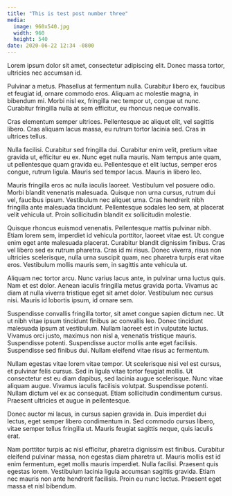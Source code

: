 ```yaml
---
title: "This is test post number three"
media:
  image: 960x540.jpg
  width: 960
  height: 540
date: 2020-06-22 12:34 -0800
---
```


Lorem ipsum dolor sit amet, consectetur adipiscing elit. Donec massa tortor, ultricies nec accumsan id.

Pulvinar a metus. Phasellus at fermentum nulla. Curabitur libero ex, faucibus et feugiat id, ornare commodo eros. Aliquam ac molestie magna, in bibendum mi. Morbi nisl ex, fringilla nec tempor ut, congue ut nunc. Curabitur fringilla nulla at sem efficitur, eu rhoncus neque convallis.

Cras elementum semper ultrices. Pellentesque ac aliquet elit, vel sagittis libero. Cras aliquam lacus massa, eu rutrum tortor lacinia sed. Cras in ultrices tellus.

Nulla facilisi. Curabitur sed fringilla dui. Curabitur enim velit, pretium vitae gravida ut, efficitur eu ex. Nunc eget nulla mauris. Nam tempus ante quam, ut pellentesque quam gravida eu. Pellentesque et elit luctus, semper eros congue, rutrum ligula. Mauris sed tempor lacus. Mauris in libero leo.

Mauris fringilla eros ac nulla iaculis laoreet. Vestibulum vel posuere odio. Morbi blandit venenatis malesuada. Quisque non urna cursus, rutrum dui vel, faucibus ipsum. Vestibulum nec aliquet urna. Cras hendrerit nibh fringilla ante malesuada tincidunt. Pellentesque sodales leo sem, at placerat velit vehicula ut. Proin sollicitudin blandit ex sollicitudin molestie.

Quisque rhoncus euismod venenatis. Pellentesque mattis pulvinar nibh. Etiam lorem sem, imperdiet id vehicula porttitor, laoreet vitae est. Ut congue enim eget ante malesuada placerat. Curabitur blandit dignissim finibus. Cras vel libero sed ex rutrum pharetra. Cras id mi risus. Donec viverra, risus non ultricies scelerisque, nulla urna suscipit quam, nec pharetra turpis erat vitae eros. Vestibulum mollis mauris sem, in sagittis ante vehicula ut.

Aliquam nec tortor arcu. Nunc varius lacus ante, in pulvinar urna luctus quis. Nam et est dolor. Aenean iaculis fringilla metus gravida porta. Vivamus ac diam at nulla viverra tristique eget sit amet dolor. Vestibulum nec cursus nisi. Mauris id lobortis ipsum, id ornare sem.

Suspendisse convallis fringilla tortor, sit amet congue sapien dictum nec. Ut ut nibh vitae ipsum tincidunt finibus ac convallis leo. Donec tincidunt malesuada ipsum at vestibulum. Nullam laoreet est in vulputate luctus. Vivamus orci justo, maximus non nisl a, venenatis tristique mauris. Suspendisse potenti. Suspendisse auctor mollis ante eget facilisis. Suspendisse sed finibus dui. Nullam eleifend vitae risus ac fermentum.

Nullam egestas vitae lorem vitae tempor. Ut scelerisque nisi vel est cursus, et pulvinar felis cursus. Sed in ligula vitae tortor feugiat mollis. Ut consectetur est eu diam dapibus, sed lacinia augue scelerisque. Nunc vitae aliquam augue. Vivamus iaculis facilisis volutpat. Suspendisse potenti. Nullam dictum vel ex ac consequat. Etiam sollicitudin condimentum cursus. Praesent ultricies et augue in pellentesque.

Donec auctor mi lacus, in cursus sapien gravida in. Duis imperdiet dui lectus, eget semper libero condimentum in. Sed commodo cursus libero, vitae semper tellus fringilla ut. Mauris feugiat sagittis neque, quis iaculis erat.

Nam porttitor turpis ac nisl efficitur, pharetra dignissim est finibus. Curabitur eleifend pulvinar massa, non egestas diam pharetra ut. Mauris mollis est id enim fermentum, eget mollis mauris imperdiet. Nulla facilisi. Praesent quis egestas lorem. Vestibulum lacinia ligula accumsan sagittis gravida. Etiam nec mauris non ante hendrerit facilisis. Proin eu nunc lectus. Praesent eget massa et nisl bibendum.
